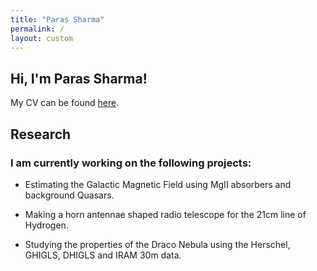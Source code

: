 ```yaml
---
title: "Paras Sharma"
permalink: /
layout: custom
---
```


## Hi, I'm Paras Sharma!

My CV can be found [here](https://nutanstrek.github.io/media/CV.pdf).

## Research

### I am currently working on the following projects:

- Estimating the Galactic Magnetic Field using MgII absorbers and background Quasars.

- Making a horn antennae shaped radio telescope for the 21cm line of Hydrogen.

- Studying the properties of the Draco Nebula using the Herschel, GHIGLS, DHIGLS and IRAM 30m data.